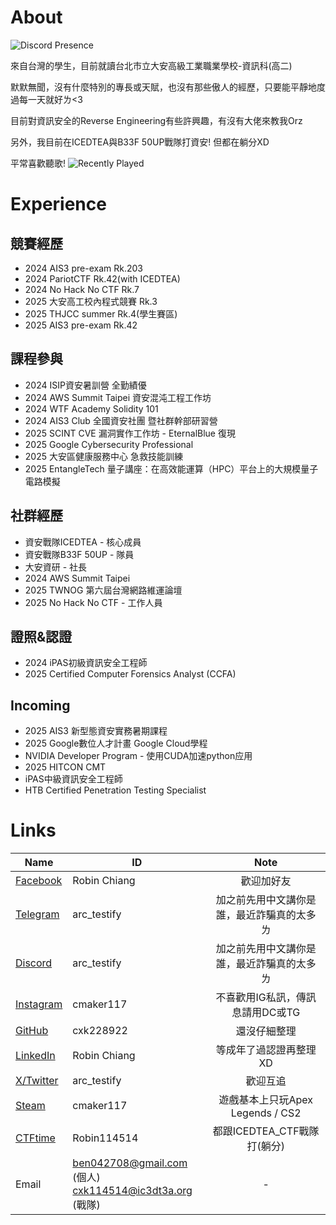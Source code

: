 # About 

<!-- <a href="https://wakatime.com/@125ffe1f-f833-479f-bec1-9983c5b5f8dd"><img src="https://wakatime.com/badge/user/125ffe1f-f833-479f-bec1-9983c5b5f8dd.svg" alt="Loading"></a><br> -->
![Discord Presence](https://lanyard-profile-readme.vercel.app/api/574487545392398337)

來自台灣的學生，目前就讀台北市立大安高級工業職業學校-資訊科(高二)

默默無聞，沒有什麼特別的專長或天賦，也沒有那些傲人的經歷，只要能平靜地度過每一天就好ㄌ<3

目前對資訊安全的Reverse Engineering有些許興趣，有沒有大佬來教我Orz

另外，我目前在ICEDTEA與B33F 50UP戰隊打資安! 但都在躺分XD

平常喜歡聽歌!
![Recently Played](https://lastfm-recently-played.vercel.app/api?user=cxk228922)

# Experience

## 競賽經歷
- 2024 AIS3 pre-exam Rk.203
- 2024 PariotCTF Rk.42(with ICEDTEA)
- 2024 No Hack No CTF Rk.7
- 2025 大安高工校內程式競賽 Rk.3
- 2025 THJCC summer Rk.4(學生賽區)
- 2025 AIS3 pre-exam Rk.42

## 課程參與
- 2024 ISIP資安暑訓營 全勤績優
- 2024 AWS Summit Taipei 資安混沌工程工作坊
- 2024 WTF Academy Solidity 101
- 2024 AIS3 Club 全國資安社團 暨社群幹部研習營
- 2025 SCINT CVE 漏洞實作工作坊 - EternalBlue 復現
- 2025 Google Cybersecurity Professional
- 2025 大安區健康服務中心 急救技能訓練
- 2025 EntangleTech 量子講座：在高效能運算（HPC）平台上的大規模量子電路模擬

## 社群經歷
- 資安戰隊ICEDTEA - 核心成員
- 資安戰隊B33F 50UP - 隊員
- 大安資研 - 社長
- 2024 AWS Summit Taipei
- 2025 TWNOG 第六屆台灣網路維運論壇
- 2025 No Hack No CTF - 工作人員

## 證照&認證
- 2024 iPAS初級資訊安全工程師
- 2025 Certified Computer Forensics Analyst (CCFA)

## Incoming
- 2025 AIS3 新型態資安實務暑期課程
- 2025 Google數位人才計畫 Google Cloud學程
- NVIDIA Developer Program - 使用CUDA加速python应用
- 2025 HITCON CMT
- iPAS中級資訊安全工程師
- HTB Certified Penetration Testing Specialist

# Links


| Name                                                                | ID                                                          |                    Note                    |
| ------------------------------------------------------------------- | ----------------------------------------------------------- |:------------------------------------------:|
| [Facebook](https://www.facebook.com/profile.php?id=100024622431683) | Robin Chiang                                                |                 歡迎加好友                 |
| [Telegram](https://t.me/arc_testify)                                | arc_testify                                                 | 加之前先用中文講你是誰，最近詐騙真的太多ㄌ |
| [Discord](https://discord.com/users/574487545392398337)             | arc_testify                                                 | 加之前先用中文講你是誰，最近詐騙真的太多ㄌ |
| [Instagram](https://www.instagram.com/cmaker117/)                   | cmaker117                                                   |      不喜歡用IG私訊，傳訊息請用DC或TG      |
| [GitHub](https://github.com/cxk228922)                              | cxk228922                                                   |                還沒仔細整理                |
| [LinkedIn](www.linkedin.com/in/robin-chiang-834b822a4)              | Robin Chiang                                                |           等成年了過認證再整理XD           |
| [X/Twitter](https://x.com/arc_testify)                              | arc_testify                                                 |                  歡迎互追                  |
| [Steam](https://steamcommunity.com/profiles/76561199210296732)      | cmaker117                                                   |         遊戲基本上只玩Apex Legends / CS2        |
| [CTFtime](https://ctftime.org/user/196421)                          | Robin114514                                                 |        都跟ICEDTEA_CTF戰隊打(躺分)         |
| Email                                                               | ben042708@gmail.com (個人)<br> cxk114514@ic3dt3a.org (戰隊) |                     -                      |
